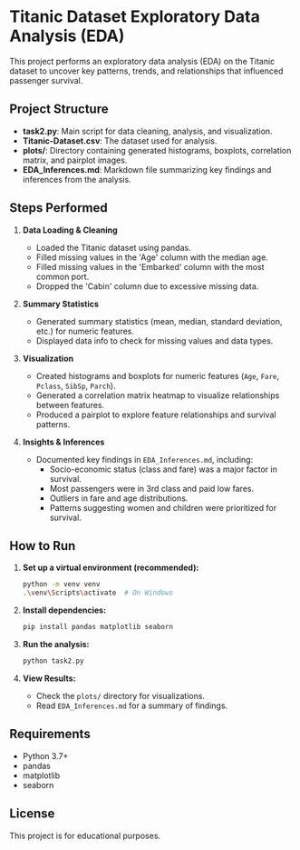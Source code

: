 # Titanic Dataset Exploratory Data Analysis (EDA)

This project performs an exploratory data analysis (EDA) on the Titanic dataset to uncover key patterns, trends, and relationships that influenced passenger survival.

## Project Structure

- **task2.py**: Main script for data cleaning, analysis, and visualization.
- **Titanic-Dataset.csv**: The dataset used for analysis.
- **plots/**: Directory containing generated histograms, boxplots, correlation matrix, and pairplot images.
- **EDA_Inferences.md**: Markdown file summarizing key findings and inferences from the analysis.

## Steps Performed

1. **Data Loading & Cleaning**
    - Loaded the Titanic dataset using pandas.
    - Filled missing values in the 'Age' column with the median age.
    - Filled missing values in the 'Embarked' column with the most common port.
    - Dropped the 'Cabin' column due to excessive missing data.

2. **Summary Statistics**
    - Generated summary statistics (mean, median, standard deviation, etc.) for numeric features.
    - Displayed data info to check for missing values and data types.

3. **Visualization**
    - Created histograms and boxplots for numeric features (`Age`, `Fare`, `Pclass`, `SibSp`, `Parch`).
    - Generated a correlation matrix heatmap to visualize relationships between features.
    - Produced a pairplot to explore feature relationships and survival patterns.

4. **Insights & Inferences**
    - Documented key findings in `EDA_Inferences.md`, including:
        - Socio-economic status (class and fare) was a major factor in survival.
        - Most passengers were in 3rd class and paid low fares.
        - Outliers in fare and age distributions.
        - Patterns suggesting women and children were prioritized for survival.

## How to Run

1. **Set up a virtual environment (recommended):**
    ```sh
    python -m venv venv
    .\venv\Scripts\activate  # On Windows
    ```

2. **Install dependencies:**
    ```sh
    pip install pandas matplotlib seaborn
    ```

3. **Run the analysis:**
    ```sh
    python task2.py
    ```

4. **View Results:**
    - Check the `plots/` directory for visualizations.
    - Read `EDA_Inferences.md` for a summary of findings.

## Requirements

- Python 3.7+
- pandas
- matplotlib
- seaborn

## License

This project is for educational purposes.
